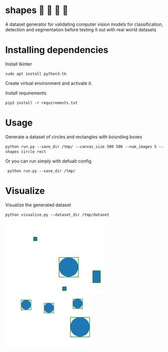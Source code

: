 # shapes :large_blue_circle: :large_orange_diamond: :small_red_triangle: :red_circle:
A dataset generator for validating computer vision models for classification, detection and segmentation before testing it out with real world datasets

# Installing dependencies
Install tkinter
```
sudo apt install python3-tk
```
Create virtual environment and activate it.

Install requirements
```
pip3 install -r requirements.txt
```

# Usage

Generate a dataset of circles and rectangles with bounding boxes
```
python run.py --save_dir /tmp/ --canvas_size 500 500 --num_images 5 --shapes circle rect
```

Or you can run simply with defualt config
```
 python run.py --save_dir /tmp/
```

# Visualize 

Visualize the generated dataset
```
python visualize.py --dataset_dir /tmp/dataset
```
![](imgs/shapes_1.png)
![](imgs/shapes_2.png)